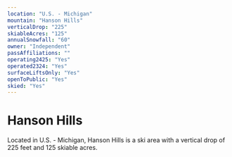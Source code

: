 ```yaml
---
location: "U.S. - Michigan"
mountain: "Hanson Hills"
verticalDrop: "225"
skiableAcres: "125"
annualSnowfall: "60"
owner: "Independent"
passAffiliations: ""
operating2425: "Yes"
operated2324: "Yes"
surfaceLiftsOnly: "Yes"
openToPublic: "Yes"
skied: "Yes"
---
```


# Hanson Hills

Located in U.S. - Michigan, Hanson Hills is a ski area with a vertical drop of 225 feet and 125 skiable acres.